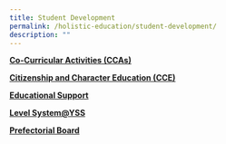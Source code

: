 ```yaml
---
title: Student Development
permalink: /holistic-education/student-development/
description: ""
---
```

**[Co-Curricular Activities (CCAs)](/student-development/cca/)**

**[Citizenship and Character Education (CCE)](/student-development/cce/)**

**[Educational Support](/student-development/edu-support/)**

**[Level System@YSS](/student-development/levelsystem/)**

**[Prefectorial Board](/student-development/prefectorial-board/)**